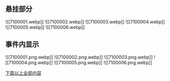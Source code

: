 ## 悬挂部分
![[7100001.webp]] ![[7100002.webp]] ![[7100003.webp]] ![[7100004.webp]] ![[7100005.webp]] ![[7100006.webp]] 
## 事件内显示
![[7100001.png.webp]] ![[7100002.png.webp]] ![[7100003.png.webp]] ![[7100004.png.webp]] ![[7100005.png.webp]] ![[7100006.png.webp]] 

<a href="/top.zip" download>下载以上全部内容</a>
